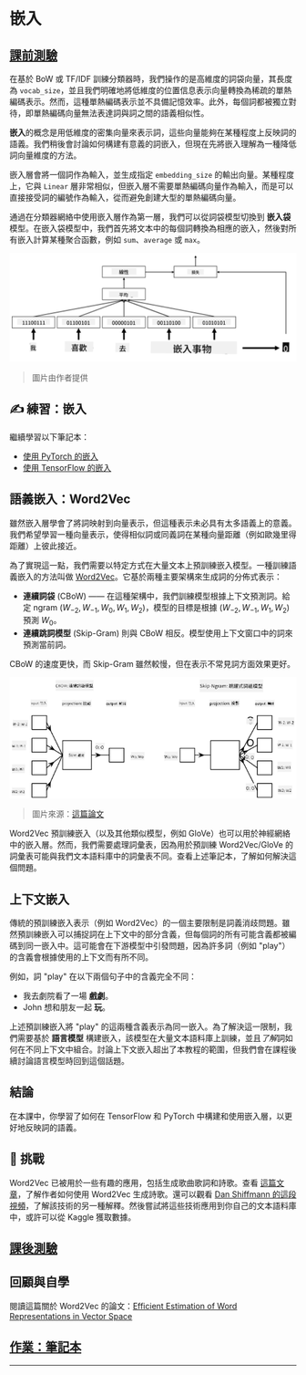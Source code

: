 <!--
CO_OP_TRANSLATOR_METADATA:
{
  "original_hash": "b708c9b85b833864c73c6281f1e6b96e",
  "translation_date": "2025-09-23T12:54:26+00:00",
  "source_file": "lessons/5-NLP/14-Embeddings/README.md",
  "language_code": "hk"
}
-->
# 嵌入

## [課前測驗](https://ff-quizzes.netlify.app/en/ai/quiz/27)

在基於 BoW 或 TF/IDF 訓練分類器時，我們操作的是高維度的詞袋向量，其長度為 `vocab_size`，並且我們明確地將低維度的位置信息表示向量轉換為稀疏的單熱編碼表示。然而，這種單熱編碼表示並不具備記憶效率。此外，每個詞都被獨立對待，即單熱編碼向量無法表達詞與詞之間的語義相似性。

**嵌入**的概念是用低維度的密集向量來表示詞，這些向量能夠在某種程度上反映詞的語義。我們稍後會討論如何構建有意義的詞嵌入，但現在先將嵌入理解為一種降低詞向量維度的方法。

嵌入層會將一個詞作為輸入，並生成指定 `embedding_size` 的輸出向量。某種程度上，它與 `Linear` 層非常相似，但嵌入層不需要單熱編碼向量作為輸入，而是可以直接接受詞的編號作為輸入，從而避免創建大型的單熱編碼向量。

通過在分類器網絡中使用嵌入層作為第一層，我們可以從詞袋模型切換到 **嵌入袋** 模型。在嵌入袋模型中，我們首先將文本中的每個詞轉換為相應的嵌入，然後對所有嵌入計算某種聚合函數，例如 `sum`、`average` 或 `max`。

![展示五個序列詞嵌入分類器的圖片。](../../../../../translated_images/embedding-classifier-example.b77f021a7ee67eeec8e68bfe11636c5b97d6eaa067515a129bfb1d0034b1ac5b.hk.png)

> 圖片由作者提供

## ✍️ 練習：嵌入

繼續學習以下筆記本：
* [使用 PyTorch 的嵌入](EmbeddingsPyTorch.ipynb)
* [使用 TensorFlow 的嵌入](EmbeddingsTF.ipynb)

## 語義嵌入：Word2Vec

雖然嵌入層學會了將詞映射到向量表示，但這種表示未必具有太多語義上的意義。我們希望學習一種向量表示，使得相似詞或同義詞在某種向量距離（例如歐幾里得距離）上彼此接近。

為了實現這一點，我們需要以特定方式在大量文本上預訓練嵌入模型。一種訓練語義嵌入的方法叫做 [Word2Vec](https://en.wikipedia.org/wiki/Word2vec)。它基於兩種主要架構來生成詞的分佈式表示：

 - **連續詞袋** (CBoW) —— 在這種架構中，我們訓練模型根據上下文預測詞。給定 ngram $(W_{-2},W_{-1},W_0,W_1,W_2)$，模型的目標是根據 $(W_{-2},W_{-1},W_1,W_2)$ 預測 $W_0$。
 - **連續跳詞模型** (Skip-Gram) 則與 CBoW 相反。模型使用上下文窗口中的詞來預測當前詞。

CBoW 的速度更快，而 Skip-Gram 雖然較慢，但在表示不常見詞方面效果更好。

![展示 CBoW 和 Skip-Gram 將詞轉換為向量的算法圖片。](../../../../../translated_images/example-algorithms-for-converting-words-to-vectors.fbe9207a726922f6f0f5de66427e8a6eda63809356114e28fb1fa5f4a83ebda7.hk.png)

> 圖片來源：[這篇論文](https://arxiv.org/pdf/1301.3781.pdf)

Word2Vec 預訓練嵌入（以及其他類似模型，例如 GloVe）也可以用於神經網絡中的嵌入層。然而，我們需要處理詞彙表，因為用於預訓練 Word2Vec/GloVe 的詞彙表可能與我們文本語料庫中的詞彙表不同。查看上述筆記本，了解如何解決這個問題。

## 上下文嵌入

傳統的預訓練嵌入表示（例如 Word2Vec）的一個主要限制是詞義消歧問題。雖然預訓練嵌入可以捕捉詞在上下文中的部分含義，但每個詞的所有可能含義都被編碼到同一嵌入中。這可能會在下游模型中引發問題，因為許多詞（例如 "play"）的含義會根據使用的上下文而有所不同。

例如，詞 "play" 在以下兩個句子中的含義完全不同：

- 我去劇院看了一場 **戲劇**。
- John 想和朋友一起 **玩**。

上述預訓練嵌入將 "play" 的這兩種含義表示為同一嵌入。為了解決這一限制，我們需要基於 **語言模型** 構建嵌入，該模型在大量文本語料庫上訓練，並且*了解*詞如何在不同上下文中組合。討論上下文嵌入超出了本教程的範圍，但我們會在課程後續討論語言模型時回到這個話題。

## 結論

在本課中，你學習了如何在 TensorFlow 和 PyTorch 中構建和使用嵌入層，以更好地反映詞的語義。

## 🚀 挑戰

Word2Vec 已被用於一些有趣的應用，包括生成歌曲歌詞和詩歌。查看 [這篇文章](https://www.politetype.com/blog/word2vec-color-poems)，了解作者如何使用 Word2Vec 生成詩歌。還可以觀看 [Dan Shiffmann 的這段視頻](https://www.youtube.com/watch?v=LSS_bos_TPI&ab_channel=TheCodingTrain)，了解該技術的另一種解釋。然後嘗試將這些技術應用到你自己的文本語料庫中，或許可以從 Kaggle 獲取數據。

## [課後測驗](https://ff-quizzes.netlify.app/en/ai/quiz/28)

## 回顧與自學

閱讀這篇關於 Word2Vec 的論文：[Efficient Estimation of Word Representations in Vector Space](https://arxiv.org/pdf/1301.3781.pdf)

## [作業：筆記本](assignment.md)

---


